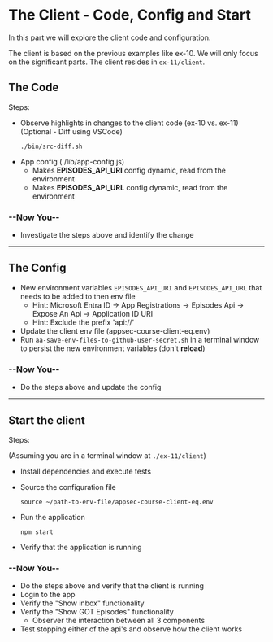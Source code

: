# The Client - Code, Config and Start

In this part we will explore the client code and configuration.

The client is based on the previous examples like ex-10. We will only focus on the significant parts. The client resides in `ex-11/client`.

## The Code

Steps:

* Observe highlights in changes to the client code (ex-10 vs. ex-11)
  </br>(Optional - Diff using VSCode)
  ```shell
  ./bin/src-diff.sh
  ```
* App config (./lib/app-config.js)
  * Makes **EPISODES_API_URI** config dynamic, read from the environment
  * Makes **EPISODES_API_URL** config dynamic, read from the environment
 

### --Now You--

* Investigate the steps above and identify the change
  
---

## The Config

* New environment variables `EPISODES_API_URI` and `EPISODES_API_URL` that needs to be added to then env file
  * Hint: Microsoft Entra ID -> App Registrations -> Episodes Api -> Expose An Api -> Application ID URI
  * Hint: Exclude the prefix 'api://'
* Update the client env file (appsec-course-client-eq.env)
* Run `aa-save-env-files-to-github-user-secret.sh` in a terminal window to persist the new environment variables (don't __reload__)


### --Now You--

* Do the steps above and update the config

---

## Start the client

Steps:

(Assuming you are in a terminal window at `./ex-11/client`)

* Install dependencies and execute tests
* Source the configuration file

    ```shell
    source ~/path-to-env-file/appsec-course-client-eq.env 
    ```

* Run the application

    ```shell
    npm start 
    ```

* Verify that the application is running
### --Now You--

* Do the steps above and verify that the client is running
* Login to the app
* Verify the "Show inbox" functionality
* Verify the "Show GOT Episodes" functionality
  * Observer the interaction between all 3 components
* Test stopping either of the api's and observe how the client works
  

